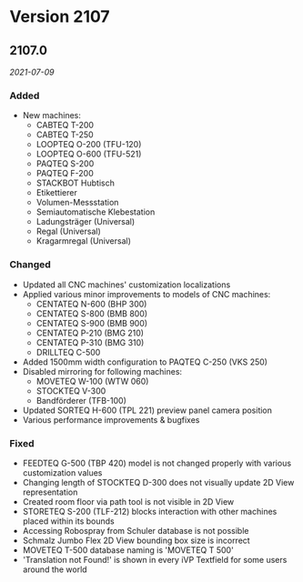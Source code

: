 # Version 2107

## 2107.0
_2021-07-09_

### Added

* New machines:
  * CABTEQ T-200
  * CABTEQ T-250
  * LOOPTEQ O-200 (TFU-120)
  * LOOPTEQ O-600 (TFU-521)
  * PAQTEQ S-200
  * PAQTEQ F-200
  * STACKBOT Hubtisch
  * Etikettierer
  * Volumen-Messstation
  * Semiautomatische Klebestation
  * Ladungsträger (Universal)
  * Regal (Universal)
  * Kragarmregal (Universal)

### Changed

* Updated all CNC machines' customization localizations
* Applied various minor improvements to models of CNC machines:
  * CENTATEQ N-600 (BHP 300)
  * CENTATEQ S-800 (BMB 800)
  * CENTATEQ S-900 (BMB 900)
  * CENTATEQ P-210 (BMG 210)
  * CENTATEQ P-310 (BMG 310)
  * DRILLTEQ C-500
* Added 1500mm width configuration to PAQTEQ C-250 (VKS 250)&#x20;
* Disabled mirroring for following machines:
  * MOVETEQ W-100 (WTW 060)
  * STOCKTEQ V-300
  * Bandförderer (TFB-100)
* Updated SORTEQ H-600 (TPL 221) preview panel camera position
* Various performance improvements & bugfixes

### Fixed

* FEEDTEQ G-500 (TBP 420) model is not changed properly with various customization values
* Changing length of STOCKTEQ D-300 does not visually update 2D View representation
* Created room floor via path tool is not visible in 2D View
* STORETEQ S-200 (TLF-212) blocks interaction with other machines placed within its bounds
* Accessing Robospray from Schuler database is not possible
* Schmalz Jumbo Flex 2D View bounding box size is incorrect
* MOVETEQ T-500 database naming is 'MOVETEQ T 500'
* 'Translation not Found!' is shown in every iVP Textfield for some users around the world
